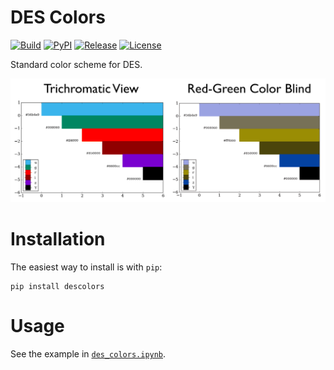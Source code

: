 # DES Colors

[![Build](https://img.shields.io/travis/kadrlica/descolors.svg)](https://travis-ci.org/kadrlica/descolors)
[![PyPI](https://img.shields.io/pypi/v/descolors.svg)](https://pypi.python.org/pypi/descolors)
[![Release](https://img.shields.io/github/release/kadrlica/descolors.svg)](../../releases)
[![License](https://img.shields.io/badge/license-MIT-blue.svg)](../../)

Standard color scheme for DES.

![DES band colors](examples/des_band_colors.png)

# Installation

The easiest way to install is with `pip`:
```
pip install descolors
```

# Usage

See the example in [`des_colors.ipynb`](examples/des_colors.ipynb).

